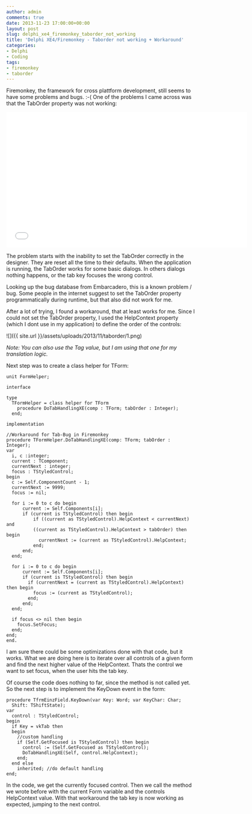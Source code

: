```yaml
---
author: admin
comments: true
date: 2013-11-23 17:00:00+00:00
layout: post
slug: delphi_xe4_firemonkey_taborder_not_working
title: 'Delphi XE4/Firemonkey - Taborder not working + Workaround'
categories:
- Delphi
- Coding
tags:
- firemonkey
- taborder
---
```


Firemonkey, the framework for cross plattform development, still seems to have some problems and bugs. :-( One of the problems I came across was that the TabOrder property was not working:

<iframe width="640" height="360" src="//www.youtube.com/embed/adnmXK3xzyE" frameborder="0" allowfullscreen></iframe>

The problem starts with the inability to set the TabOrder correctly in the designer. They are reset all the time to their defaults. When the application is running, the TabOrder works for some basic dialogs. In others dialogs nothing happens, or the tab key focuses the wrong control.

Looking up the bug database from Embarcadero, this is a known problem / bug. Some people in the internet suggest to set the TabOrder property programmatically during runtime, but that also did not work for me.

After a lot of trying, I found a workaround, that at least works for me. Since I could not set the TabOrder property, I used the HelpContext property (which I dont use in my application) to define the order of the controls:

![]({{ site.url }}/assets/uploads/2013/11/taborder/1.png)

*Note: You can also use the Tag value, but I am using that one for my translation logic.*

Next step was to create a class helper for TForm:

	unit FormHelper;
	
	interface
	
	type
	  TFormHelper = class helper for TForm
	    procedure DoTabHandlingXE(comp : TForm; tabOrder : Integer);
	  end;
	
	implementation
	
	//Workaround for Tab-Bug in Firemonkey
	procedure TFormHelper.DoTabHandlingXE(comp: TForm; tabOrder : Integer);
	var
	  i, c :integer;
	  current : TComponent;
	  currentNext : integer;
	  focus : TStyledControl;
	begin
	  c := Self.ComponentCount - 1;
	  currentNext := 9999;
	  focus := nil;
	
	  for i := 0 to c do begin
	      current := Self.Components[i];
	      if (current is TStyledControl) then begin
	          if ((current as TStyledControl).HelpContext < currentNext) and 
			  ((current as TStyledControl).HelpContext > tabOrder) then begin
	            currentNext := (current as TStyledControl).HelpContext;
	          end;
	      end;
	  end;	
	
	  for i := 0 to c do begin
	      current := Self.Components[i];
	      if (current is TStyledControl) then begin
	        if (currentNext = (current as TStyledControl).HelpContext) then begin
	          focus := (current as TStyledControl);
	        end;
	      end;
	  end;
	
	  if focus <> nil then begin
	    focus.SetFocus;
	  end;
	end;
	end.
	
I am sure there could be some optimizations done with that code, but it works. What we are doing here is to iterate over all controls of a given form and find the next higher value of the HelpContext. Thats the control we want to set focus, when the user hits the tab key.

Of course the code does nothing to far, since the method is not called yet. So the next step is to implement the KeyDown event in the form:

	procedure TfrmEinzField.KeyDown(var Key: Word; var KeyChar: Char;
	  Shift: TShiftState);
	var
	  control : TStyledControl;
	begin
	  if Key = vkTab then
	  begin
	    //custom handling
	    if (Self.GetFocused is TStyledControl) then begin
	      control := (Self.GetFocused as TStyledControl);
	      DoTabHandlingXE(Self, control.HelpContext);
	    end;
	  end else
	    inherited; //do default handling
	end;

In the code, we get the currently focused control. Then we call the method we wrote before with the current Form variable and the controls HelpContext value.
With that workaround the tab key is now working as expected, jumping to the next control. 